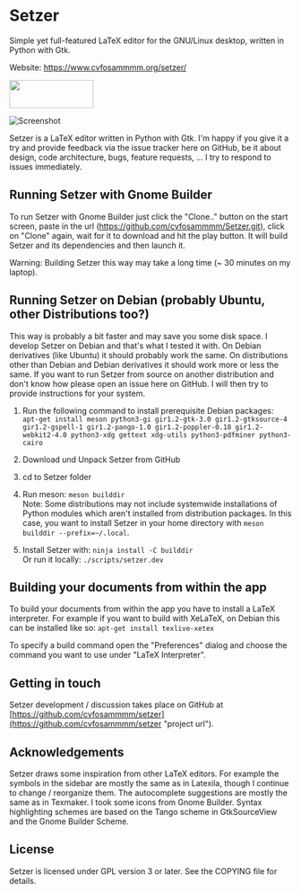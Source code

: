 # Setzer

Simple yet full-featured LaTeX editor for the GNU/Linux desktop, written in Python with Gtk.

Website: <a href="https://www.cvfosammmm.org/setzer/">https://www.cvfosammmm.org/setzer/</a>

<a href="https://flathub.org/apps/details/org.cvfosammmm.Setzer"><img src="https://www.cvfosammmm.org/setzer/images/flathub-badge-en.svg" width="150" height="50"></a>

![Screenshot](https://github.com/cvfosammmm/Setzer/raw/master/data/screenshot.png)

Setzer is a LaTeX editor written in Python with Gtk. I'm happy if you give it a try and provide feedback via the issue tracker here on GitHub, be it about design, code architecture, bugs, feature requests, ... I try to respond to issues immediately.

## Running Setzer with Gnome Builder

To run Setzer with Gnome Builder just click the "Clone.." button on the start screen, paste in the url (https://github.com/cvfosammmm/Setzer.git), click on "Clone" again, wait for it to download and hit the play button. It will build Setzer and its dependencies and then launch it.

Warning: Building Setzer this way may take a long time (~ 30 minutes on my laptop).

## Running Setzer on Debian (probably Ubuntu, other Distributions too?)

This way is probably a bit faster and may save you some disk space. I develop Setzer on Debian and that's what I tested it with. On Debian derivatives (like Ubuntu) it should probably work the same. On distributions other than Debian and Debian derivatives it should work more or less the same. If you want to run Setzer from source on another distribution and don't know how please open an issue here on GitHub. I will then try to provide instructions for your system.

1. Run the following command to install prerequisite Debian packages:<br />
`apt-get install meson python3-gi gir1.2-gtk-3.0 gir1.2-gtksource-4 gir1.2-gspell-1 gir1.2-pango-1.0 gir1.2-poppler-0.18 gir1.2-webkit2-4.0 python3-xdg gettext xdg-utils python3-pdfminer python3-cairo`

2. Download und Unpack Setzer from GitHub

3. cd to Setzer folder

4. Run meson: `meson builddir`<br />
Note: Some distributions may not include systemwide installations of Python modules which aren't installed from distribution packages. In this case, you want to install Setzer in your home directory with `meson builddir --prefix=~/.local`.

5. Install Setzer with: `ninja install -C builddir`<br />
Or run it locally: `./scripts/setzer.dev`

## Building your documents from within the app

To build your documents from within the app you have to install a LaTeX interpreter. For example if you want to build with XeLaTeX, on Debian this can be installed like so:
`apt-get install texlive-xetex`

To specify a build command open the "Preferences" dialog and choose the command you want to use under "LaTeX Interpreter".

## Getting in touch

Setzer development / discussion takes place on GitHub at [https://github.com/cvfosammmm/setzer](https://github.com/cvfosammmm/setzer "project url").

## Acknowledgements

Setzer draws some inspiration from other LaTeX editors. For example the symbols in the sidebar are mostly the same as in Latexila, though I continue to change / reorganize them. The autocomplete suggestions are mostly the same as in Texmaker. I took some icons from Gnome Builder. Syntax highlighting schemes are based on the Tango scheme in GtkSourceView and the Gnome Builder Scheme.

## License

Setzer is licensed under GPL version 3 or later. See the COPYING file for details.
